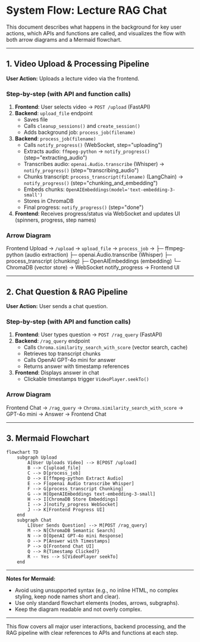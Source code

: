 # System Flow: Lecture RAG Chat

This document describes what happens in the background for key user actions, which APIs and functions are called, and visualizes the flow with both arrow diagrams and a Mermaid flowchart.

---

## 1. Video Upload & Processing Pipeline

**User Action:** Uploads a lecture video via the frontend.

### Step-by-step (with API and function calls)

1. **Frontend**: User selects video → `POST /upload` (FastAPI)
2. **Backend**: `upload_file` endpoint
    - Saves file
    - Calls `cleanup_sessions()` and `create_session()`
    - Adds background job: `process_job(filename)`
3. **Backend**: `process_job(filename)`
    - Calls `notify_progress()` (WebSocket, step="uploading")
    - Extracts audio: `ffmpeg-python` → `notify_progress()` (step="extracting_audio")
    - Transcribes audio: `openai.Audio.transcribe` (Whisper) → `notify_progress()` (step="transcribing_audio")
    - Chunks transcript: `process_transcript(filename)` (LangChain) → `notify_progress()` (step="chunking_and_embedding")
    - Embeds chunks: `OpenAIEmbeddings(model='text-embedding-3-small')`
    - Stores in ChromaDB
    - Final progress: `notify_progress()` (step="done")
4. **Frontend**: Receives progress/status via WebSocket and updates UI (spinners, progress, step names)

### Arrow Diagram

Frontend Upload → `/upload` → `upload_file` → `process_job` →
  ├─ ffmpeg-python (audio extraction)
  ├─ openai.Audio.transcribe (Whisper)
  ├─ process_transcript (chunking)
  ├─ OpenAIEmbeddings (embedding)
  └─ ChromaDB (vector store)
→ WebSocket notify_progress → Frontend UI

---

## 2. Chat Question & RAG Pipeline

**User Action:** User sends a chat question.

### Step-by-step (with API and function calls)

1. **Frontend**: User types question → `POST /rag_query` (FastAPI)
2. **Backend**: `/rag_query` endpoint
    - Calls `Chroma.similarity_search_with_score` (vector search, cache)
    - Retrieves top transcript chunks
    - Calls OpenAI GPT-4o mini for answer
    - Returns answer with timestamp references
3. **Frontend**: Displays answer in chat
    - Clickable timestamps trigger `VideoPlayer.seekTo()`

### Arrow Diagram

Frontend Chat → `/rag_query` → `Chroma.similarity_search_with_score` → GPT-4o mini → Answer → Frontend Chat

---

## 3. Mermaid Flowchart

```mermaid
flowchart TD
    subgraph Upload
        A[User Uploads Video] --> B[POST /upload]
        B --> C[upload_file]
        C --> D[process_job]
        D --> E[ffmpeg-python Extract Audio]
        E --> F[openai Audio transcribe Whisper]
        F --> G[process_transcript Chunking]
        G --> H[OpenAIEmbeddings text-embedding-3-small]
        H --> I[ChromaDB Store Embeddings]
        I --> J[notify_progress WebSocket]
        J --> K[Frontend Progress UI]
    end
    subgraph Chat
        L[User Sends Question] --> M[POST /rag_query]
        M --> N[ChromaDB Semantic Search]
        N --> O[OpenAI GPT-4o mini Response]
        O --> P[Answer with Timestamps]
        P --> Q[Frontend Chat UI]
        Q --> R{Timestamp Clicked?}
        R -- Yes --> S[VideoPlayer seekTo]
    end
```

---

**Notes for Mermaid:**
- Avoid using unsupported syntax (e.g., no inline HTML, no complex styling, keep node names short and clear).
- Use only standard flowchart elements (nodes, arrows, subgraphs).
- Keep the diagram readable and not overly complex.

---

This flow covers all major user interactions, backend processing, and the RAG pipeline with clear references to APIs and functions at each step.
